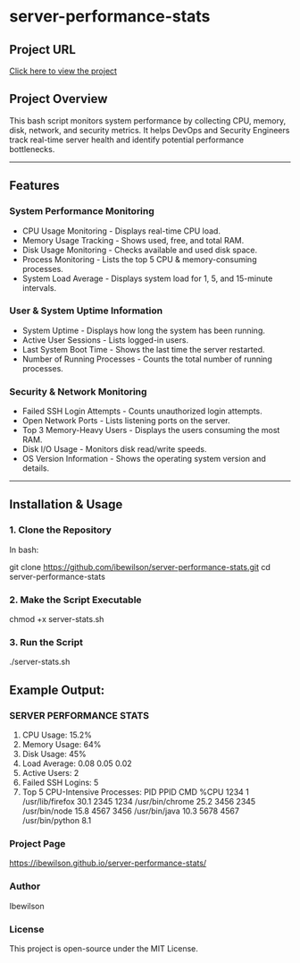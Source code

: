 
# server-performance-stats

## Project URL
[Click here to view the project](https://github.com/ibewilson/server-performance-stats)
 

## Project Overview  
This bash script monitors system performance by collecting CPU, memory, disk, network, and security metrics.
It helps DevOps and Security Engineers track real-time server health and identify potential performance bottlenecks. 

-----------------------------------------------------------------------------

## Features  

### System Performance Monitoring  
- CPU Usage Monitoring - Displays real-time CPU load.
- Memory Usage Tracking - Shows used, free, and total RAM.
- Disk Usage Monitoring - Checks available and used disk space.
- Process Monitoring - Lists the top 5 CPU & memory-consuming processes.
- System Load Average - Displays system load for 1, 5, and 15-minute intervals.

### User & System Uptime Information  
- System Uptime - Displays how long the system has been running.
- Active User Sessions - Lists logged-in users.
- Last System Boot Time - Shows the last time the server restarted.
- Number of Running Processes - Counts the total number of running processes.

### Security & Network Monitoring  
- Failed SSH Login Attempts - Counts unauthorized login attempts.
- Open Network Ports - Lists listening ports on the server.
- Top 3 Memory-Heavy Users - Displays the users consuming the most RAM.
- Disk I/O Usage - Monitors disk read/write speeds.
- OS Version Information - Shows the operating system version and details.

-----------------------------------------------------------------------------

## Installation & Usage  

### 1. Clone the Repository 
 
In bash:

git clone https://github.com/ibewilson/server-performance-stats.git
cd server-performance-stats

### 2. Make the Script Executable
chmod +x server-stats.sh

### 3. Run the Script
./server-stats.sh



## Example Output:

###  SERVER PERFORMANCE STATS      

1. CPU Usage:          15.2%
2. Memory Usage:       64%
3. Disk Usage:         45%
4. Load Average:       0.08 0.05 0.02
5. Active Users:       2
6. Failed SSH Logins:  5
7. Top 5 CPU-Intensive Processes:
  PID  PPID CMD                    %CPU
 1234     1 /usr/lib/firefox        30.1
 2345  1234 /usr/bin/chrome         25.2
 3456  2345 /usr/bin/node           15.8
 4567  3456 /usr/bin/java           10.3
 5678  4567 /usr/bin/python          8.1


### Project Page
https://ibewilson.github.io/server-performance-stats/

### Author
Ibewilson

### License
This project is open-source under the MIT License.

